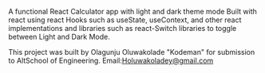 A functional React Calculator app with light and dark theme mode Built with react using react Hooks such as
useState,
useContext,
and other react implementations and libraries such as react-Switch libraries to toggle between Light and Dark Mode.

This project was built by Olagunju Oluwakolade "Kodeman"
for submission to AltSchool of Engineering.
Email:Holuwakoladey@gmail.com